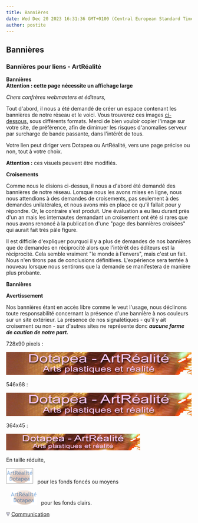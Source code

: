 ```yaml
---
title: Bannières
date: Wed Dec 20 2023 16:31:36 GMT+0100 (Central European Standard Time)
author: postite
---
```


## Bannières
### Bannières pour liens - ArtRéalité
 **Bannières  
Attention : cette page nécessite un affichage large**

_Chers confrères webmasters et éditeurs,_

Tout d'abord, il nous a été demandé de créer un espace contenant les bannières de notre réseau et le voici. Vous trouverez ces images [ci-dessous,](bannieres.html#bannieres) sous différents formats. Merci de bien vouloir copier l'image sur votre site, de préférence, afin de diminuer les risques d'anomalies serveur par surcharge de bande passante, dans l'intérêt de tous.

Votre lien peut diriger vers Dotapea ou ArtRéalité, vers une page précise ou non, tout à votre choix.

**Attention :** ces visuels peuvent être modifiés.

**Croisements**

Comme nous le disions ci-dessus, il nous a d'abord été demandé des bannières de notre réseau. Lorsque nous les avons mises en ligne, nous nous attendions à des demandes de croisements, pas seulement à des demandes unilatérales, et nous avons mis en place ce qu'il fallait pour y répondre. Or, le contraire s'est produit. Une évaluation a eu lieu durant près d'un an mais les internautes demandant un croisement ont été si rares que nous avons renoncé à la publication d'une "page des bannières croisées" qui aurait fait très pâle figure.

Il est difficile d'expliquer pourquoi il y a plus de demandes de nos bannières que de demandes en réciprocité alors que l'intérêt des éditeurs est la réciprocité. Cela semble vraiment "le monde à l'envers", mais c'est un fait. Nous n'en tirons pas de conclusions définitives. L'expérience sera tentée à nouveau lorsque nous sentirons que la demande se manifestera de manière plus probante.

**Bannières**

**Avertissement**

Nos bannières étant en accès libre comme le veut l'usage, nous déclinons toute responsabilité concernant la présence d'une bannière à nos couleurs sur un site extérieur. La présence de nos signalétiques - qu'il y ait croisement ou non - sur d'autres sites ne représente donc _**aucune forme de caution de notre part.**_

728x90 pixels :

[![](images/ban1.jpg)](images/ban1.jpg)

546x68 :

![](images/ban3.jpg)

364x45 :

[![](images/ban2.jpg)](images/ban2.jpg)

En taille réduite,

[![](images/logoardtpfondfonceoumoyen.gif)](images/logoardtpfondfonceoumoyen.gif)   pour les fonds foncés ou moyens

   [![](images/logoardtpfondclair.gif)](images/logoardtpfondclair.gif)   pour les fonds clairs.



![](images/flechebas.gif) [Communication](http://www.artrealite.com/annonceurs.htm)